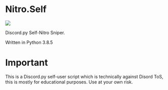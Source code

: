 # Nitro.Self

<img src="https://noto.cf/nss112.png">

Discord.py Self-Nitro Sniper.

Written in Python 3.8.5

# Important

This is a Discord.py self-user script which is technically against Disord ToS, this is mostly for educational purposes. Use at your own risk.
